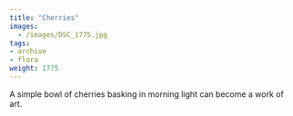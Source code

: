 ```yaml
---
title: "Cherries"
images:
  - /images/DSC_1775.jpg
tags:
- archive
- flora
weight: 1775
---
```


A simple bowl of cherries basking in morning light can become a work of art.